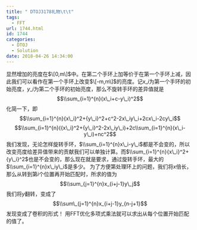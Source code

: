 ```yaml
---
title: " DTOJ3178礼物\t\t"
tags:
  - FFT
url: 1744.html
id: 1744
categories:
  - DTOJ
  - Solution
date: 2018-04-26 14:34:00
---
```


显然增加的亮度在$\[0,m\]$中。在第二个手环上加等价于在第一个手环上减，因此我们可以看作在第一个手环上改变$\[-m,m\]$的亮度。记$x\_i$为第一个手环的初始亮度，$y\_i$为第二个手环的初始亮度，那么不旋转手环的差异值就是 $$\\sum_{i=1}^{n}(x\_i+c-y\_i)^2$$ 化简一下，即 $$\\sum_{i=1}^{n}{x\_i}^2+{y\_i}^2+c^2-2x\_iy\_i+2cx\_i-2cy\_i$$ $$\\sum_{i=1}^{n}({x\_i}^2+{y\_i}^2-2x\_iy\_i)+2c\\sum_{i=1}^{n}(x\_i-y\_i)+nc^2$$ 我们发现，无论怎样旋转手环，$\\sum_{i=1}^{n}x\_i-y\_i$都是不会变的，所以改变亮度给差异值带来的贡献我们可以单独计算。而$\\sum_{i=1}^{n}{x\_i}^2+{y\_i}^2$也是不会变的，那么现在就是要求，通过旋转手环，最大的$\\sum_{i=1}^{n}x\_iy\_i$是多少。 为了方便第处理环上的问题，我们将$x$倍长，那么从转到第$i$个位置再开始匹配时，所求的值为 $$\\sum_{j=1}^{n}x_{i+j-1}y\_j$$ 我们将$y$翻转，变成了 $$\\sum\_{j=1}^{n}x_{i+j-1}y_{n-j+1}$$ 发现变成了卷积的形式！ 用FFT优化多项式乘法就可以求出从每个位置开始匹配的值了。